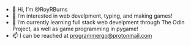 - 👋 Hi, I’m @RoyRBurns
- 👀 I’m interested in web develpment, typing, and making games!
- 🌱 I’m currently learning full stack web develpment through The Odin Project, as well as game programming in pygame!
- 📫 I can be reached at programmergo@protonmail.com

<!---
RoyRBurns/RoyRBurns is a ✨ special ✨ repository because its `README.md` (this file) appears on your GitHub profile.
You can click the Preview link to take a look at your changes.
--->
